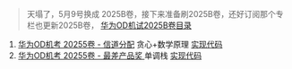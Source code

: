 > 天塌了，5月9号换成 2025B卷，接下来准备刷2025B卷，还好订阅那个专栏也更新2025B卷， [华为OD机试2025B卷目录](https://blog.csdn.net/qq_45776114/article/details/145076776)
1. [华为OD机考 20255卷 - 信道分配](https://blog.csdn.net/qq_45776114/article/details/148036987)  贪心+数学原理 [实现代码](https://blog.csdn.net/qq_45776114/article/details/148036987)
2. [华为OD机考 20255卷 - 最差产品奖 ](https://blog.csdn.net/qq_45776114/article/details/148088192)  单调栈 [实现代码](https://blog.csdn.net/qq_45776114/article/details/148088192)

